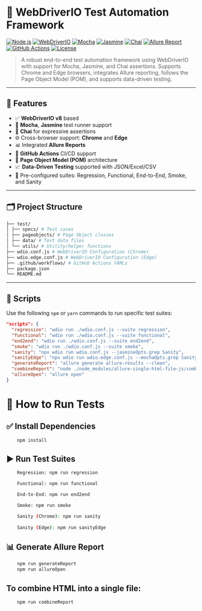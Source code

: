 # 🚀 WebDriverIO Test Automation Framework

[![Node.js](https://img.shields.io/badge/node-%3E%3D16.0.0-green)](https://nodejs.org/)
[![WebDriverIO](https://img.shields.io/badge/WebDriverIO-v8.x-red)](https://webdriver.io/)
[![Mocha](https://img.shields.io/badge/Mocha-tested-green)](https://mochajs.org/)
[![Jasmine](https://img.shields.io/badge/Jasmine-supported-blue)](https://jasmine.github.io/)
[![Chai](https://img.shields.io/badge/Chai-BDD%20assertions-orange)](https://www.chaijs.com/)
[![Allure Report](https://img.shields.io/badge/Allure-Reports-yellowgreen)](https://docs.qameta.io/allure/)
[![GitHub Actions](https://img.shields.io/github/actions/workflow/status/OWNER/REPO/run-tests.yml)](https://github.com/OWNER/REPO/actions)
[![License](https://img.shields.io/github/license/OWNER/REPO)](LICENSE)

> A robust end-to-end test automation framework using WebDriverIO with support for Mocha, Jasmine, and Chai assertions. Supports Chrome and Edge browsers, integrates Allure reporting, follows the Page Object Model (POM), and supports data-driven testing.

---

## 📌 Features

- ✅ **WebDriverIO v8** based
- 🧪 **Mocha**, **Jasmine** test runner support
- 📌 **Chai** for expressive assertions
- 🌐 Cross-browser support: **Chrome** and **Edge**
- 📊 Integrated **Allure Reports**
- 🤖 **GitHub Actions** CI/CD support
- 🧱 **Page Object Model (POM)** architecture
- 📈 **Data-Driven Testing** supported with JSON/Excel/CSV
- 🧪 Pre-configured suites: Regression, Functional, End-to-End, Smoke, and Sanity

---

## 🗂 Project Structure

```bash
├── test/
│ ├── specs/ # Test cases
│ ├── pageobjects/ # Page Object classes
│ ├── data/ # Test data files
│ └── utils/ # Utility/helper functions
├── wdio.conf.js # WebDriverIO Configuration (Chrome)
├── wdio.edge.conf.js # WebDriverIO Configuration (Edge)
├── .github/workflows/ # GitHub Actions YAMLs
├── package.json
└── README.md
```
---

## 🚀 Scripts

Use the following `npm` or `yarn` commands to run specific test suites:

```json
"scripts": {
  "regression": "wdio run ./wdio.conf.js --suite regression",
  "functional": "wdio run ./wdio.conf.js --suite functional",
  "end2end": "wdio run ./wdio.conf.js --suite end2end",
  "smoke": "wdio run ./wdio.conf.js --suite smoke",
  "sanity": "npx wdio run wdio.conf.js --jasmineOpts.grep Sanity",
  "sanityEdge": "npx wdio run wdio.edge.conf.js --mochaOpts.grep Sanity",
  "generateReport": "allure generate allure-results --clean",
  "combineReport": "node ./node_modules/allure-single-html-file-js/combine.js allure-report",
  "allureOpen": "allure open"
}
```

# 🧪 How to Run Tests
## ✅ Install Dependencies

```bash
    npm install
```

## ▶ Run Test Suites
```bash
    Regression: npm run regression

    Functional: npm run functional

    End-to-End: npm run end2end

    Smoke: npm run smoke

    Sanity (Chrome): npm run sanity
    
    Sanity (Edge): npm run sanityEdge
```

## 📊 Generate Allure Report
```bash
    npm run generateReport
    npm run allureOpen
```
## To combine HTML into a single file:
```bash
    npm run combineReport
```